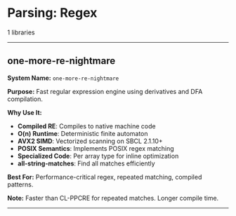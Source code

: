 # Parsing: Regex

1 libraries

---

## one-more-re-nightmare

**System Name:** `one-more-re-nightmare`

**Purpose:** Fast regular expression engine using derivatives and DFA compilation.

**Why Use It:**
- **Compiled RE**: Compiles to native machine code
- **O(n) Runtime**: Deterministic finite automaton
- **AVX2 SIMD**: Vectorized scanning on SBCL 2.1.10+
- **POSIX Semantics**: Implements POSIX regex matching
- **Specialized Code**: Per array type for inline optimization
- **all-string-matches**: Find all matches efficiently

**Best For:** Performance-critical regex, repeated matching, compiled patterns.

**Note:** Faster than CL-PPCRE for repeated matches. Longer compile time.

---


